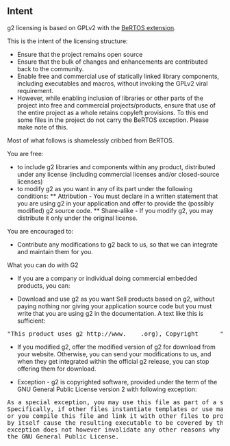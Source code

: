 ## Intent
g2 licensing is based on GPLv2 with the [BeRTOS extension](http://www.bertos.org/discover/license). 

This is the intent of the licensing structure:
* Ensure that the project remains open source
* Ensure that the bulk of changes and enhancements are contributed back to the community.
* Enable free and commercial use of statically linked library components, including executables and macros, without invoking the GPLv2 viral requirement.
* However, while enabling inclusion of libraries or other parts of the project into free and commercial projects/products, ensure that use of the entire project as a whole retains copyleft provisions. To this end some files in the project do not carry the BeRTOS exception. Please make note of this.

Most of what follows is shamelessly cribbed from BeRTOS.

You are free:
* to include g2 libraries and components within any product, distributed under any license (including commercial licenses and/or closed-source licenses)
* to modify g2 as you want in any of its part under the following conditions:
** Attribution - You must declare in a written statement that you are using g2 in your application and offer to provide the (possibly modified) g2 source code.
** Share-alike - If you modify g2, you may distribute it only under the original license.

You are encouraged to:
* Contribute any modifications to g2 back to us, so that we can integrate and maintain them for you.

What you can do with G2
* If you are a company or individual doing commercial embedded products, you can:

* Download and use g2 as you want
Sell products based on g2, without paying nothing nor giving your application source code but you must write that you are using g2 in the documentation. A text like this is sufficient:
<pre>
"This product uses g2 http://www.____.org), Copyright ____ "
</pre>

* If you modified g2, offer the modified version of g2 for download from your website. Otherwise, you can send your modifications to us, and when they get integrated within the official g2 release, you can stop offering them for download.

* Exception - g2 is copyrighted software, provided under the term of the GNU General Public License version 2 with following exception:
<pre>
As a special exception, you may use this file as part of a software library without restriction.
Specifically, if other files instantiate templates or use macros or inline functions from this file, 
or you compile this file and link it with other files to produce an executable, this file does not 
by itself cause the resulting executable to be covered by the GNU General Public License.  This 
exception does not however invalidate any other reasons why the executable file might be covered by
the GNU General Public License.
</pre>

